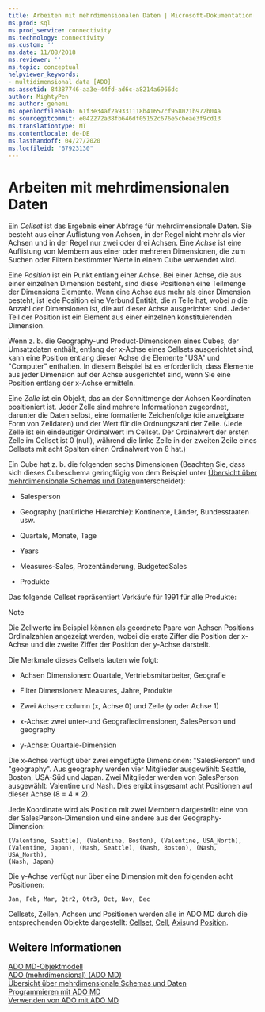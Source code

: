 ```yaml
---
title: Arbeiten mit mehrdimensionalen Daten | Microsoft-Dokumentation
ms.prod: sql
ms.prod_service: connectivity
ms.technology: connectivity
ms.custom: ''
ms.date: 11/08/2018
ms.reviewer: ''
ms.topic: conceptual
helpviewer_keywords:
- multidimensional data [ADO]
ms.assetid: 84387746-aa3e-44fd-ad6c-a8214a6966dc
author: MightyPen
ms.author: genemi
ms.openlocfilehash: 61f3e34af2a9331118b41657cf958021b972b04a
ms.sourcegitcommit: e042272a38fb646df05152c676e5cbeae3f9cd13
ms.translationtype: MT
ms.contentlocale: de-DE
ms.lasthandoff: 04/27/2020
ms.locfileid: "67923130"
---
```

# <a name="working-with-multidimensional-data"></a>Arbeiten mit mehrdimensionalen Daten
Ein *Cellset* ist das Ergebnis einer Abfrage für mehrdimensionale Daten. Sie besteht aus einer Auflistung von Achsen, in der Regel nicht mehr als vier Achsen und in der Regel nur zwei oder drei Achsen. Eine *Achse* ist eine Auflistung von Membern aus einer oder mehreren Dimensionen, die zum Suchen oder Filtern bestimmter Werte in einem Cube verwendet wird.  
  
 Eine *Position* ist ein Punkt entlang einer Achse. Bei einer Achse, die aus einer einzelnen Dimension besteht, sind diese Positionen eine Teilmenge der Dimensions Elemente. Wenn eine Achse aus mehr als einer Dimension besteht, ist jede Position eine Verbund Entität, die *n* Teile hat, wobei *n* die Anzahl der Dimensionen ist, die auf dieser Achse ausgerichtet sind. Jeder Teil der Position ist ein Element aus einer einzelnen konstituierenden Dimension.  
  
 Wenn z. b. die Geography-und Product-Dimensionen eines Cubes, der Umsatzdaten enthält, entlang der x-Achse eines Cellsets ausgerichtet sind, kann eine Position entlang dieser Achse die Elemente "USA" und "Computer" enthalten. In diesem Beispiel ist es erforderlich, dass Elemente aus jeder Dimension auf der Achse ausgerichtet sind, wenn Sie eine Position entlang der x-Achse ermitteln.  
  
 Eine *Zelle* ist ein Objekt, das an der Schnittmenge der Achsen Koordinaten positioniert ist. Jeder Zelle sind mehrere Informationen zugeordnet, darunter die Daten selbst, eine formatierte Zeichenfolge (die anzeigbare Form von Zelldaten) und der Wert für die Ordnungszahl der Zelle. (Jede Zelle ist ein eindeutiger Ordinalwert im Cellset. Der Ordinalwert der ersten Zelle im Cellset ist 0 (null), während die linke Zelle in der zweiten Zeile eines Cellsets mit acht Spalten einen Ordinalwert von 8 hat.)  
  
 Ein Cube hat z. b. die folgenden sechs Dimensionen (Beachten Sie, dass sich dieses Cubeschema geringfügig von dem Beispiel unter [Übersicht über mehrdimensionale Schemas und Daten](../../../ado/guide/multidimensional/overview-of-multidimensional-schemas-and-data.md)unterscheidet):  
  
-   Salesperson  
  
-   Geography (natürliche Hierarchie): Kontinente, Länder, Bundesstaaten usw.  
  
-   Quartale, Monate, Tage  
  
-   Years  
  
-   Measures-Sales, Prozentänderung, BudgetedSales  
  
-   Produkte  
  
 Das folgende Cellset repräsentiert Verkäufe für 1991 für alle Produkte:  
  
> [!NOTE]
>  Die Zellwerte im Beispiel können als geordnete Paare von Achsen Positions Ordinalzahlen angezeigt werden, wobei die erste Ziffer die Position der x-Achse und die zweite Ziffer der Position der y-Achse darstellt.  
  
 Die Merkmale dieses Cellsets lauten wie folgt:  
  
-   Achsen Dimensionen: Quartale, Vertriebsmitarbeiter, Geografie  
  
-   Filter Dimensionen: Measures, Jahre, Produkte  
  
-   Zwei Achsen: column (x, Achse 0) und Zeile (y oder Achse 1)  
  
-   x-Achse: zwei unter-und Geografiedimensionen, SalesPerson und geography  
  
-   y-Achse: Quartale-Dimension  
  
 Die x-Achse verfügt über zwei eingefügte Dimensionen: "SalesPerson" und "geography". Aus geography werden vier Mitglieder ausgewählt: Seattle, Boston, USA-Süd und Japan. Zwei Mitglieder werden von SalesPerson ausgewählt: Valentine und Nash. Dies ergibt insgesamt acht Positionen auf dieser Achse (8 = 4 * 2).  
  
 Jede Koordinate wird als Position mit zwei Membern dargestellt: eine von der SalesPerson-Dimension und eine andere aus der Geography-Dimension:  
  
```console
(Valentine, Seattle), (Valentine, Boston), (Valentine, USA_North),  
(Valentine, Japan), (Nash, Seattle), (Nash, Boston), (Nash, USA_North),  
(Nash, Japan)  
```  
  
 Die y-Achse verfügt nur über eine Dimension mit den folgenden acht Positionen:  
  
```console
Jan, Feb, Mar, Qtr2, Qtr3, Oct, Nov, Dec  
```  
  
 Cellsets, Zellen, Achsen und Positionen werden alle in ADO MD durch die entsprechenden Objekte dargestellt: [Cellset](../../../ado/reference/ado-md-api/cellset-object-ado-md.md), [Cell](../../../ado/reference/ado-md-api/cell-object-ado-md.md), [Axis](../../../ado/reference/ado-md-api/axis-object-ado-md.md)und [Position](../../../ado/reference/ado-md-api/position-object-ado-md.md).  
  
## <a name="see-also"></a>Weitere Informationen  
 [ADO MD-Objektmodell](../../../ado/reference/ado-md-api/ado-md-object-model.md)   
 [ADO (mehrdimensional) (ADO MD)](../../../ado/guide/multidimensional/ado-multidimensional-ado-md.md)   
 [Übersicht über mehrdimensionale Schemas und Daten](../../../ado/guide/multidimensional/overview-of-multidimensional-schemas-and-data.md)   
 [Programmieren mit ADO MD](../../../ado/guide/multidimensional/programming-with-ado-md.md)   
 [Verwenden von ADO mit ADO MD](../../../ado/guide/multidimensional/using-ado-with-ado-md.md)
